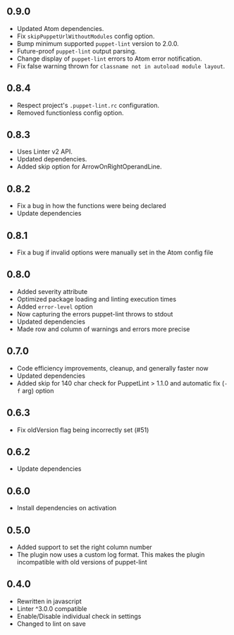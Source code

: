 ## 0.9.0
- Updated Atom dependencies.
- Fix `skipPuppetUrlWithoutModules` config option.
- Bump minimum supported `puppet-lint` version to 2.0.0.
- Future-proof `puppet-lint` output parsing.
- Change display of `puppet-lint` errors to Atom error notification.
- Fix false warning thrown for `classname not in autoload module layout`.

## 0.8.4
- Respect project's `.puppet-lint.rc` configuration.
- Removed functionless config option.

## 0.8.3
- Uses Linter v2 API.
- Updated dependencies.
- Added skip option for ArrowOnRightOperandLine.

## 0.8.2
- Fix a bug in how the functions were being declared
- Update dependencies

## 0.8.1
* Fix a bug if invalid options were manually set in the Atom config file

## 0.8.0
* Added severity attribute
* Optimized package loading and linting execution times
* Added `error-level` option
* Now capturing the errors puppet-lint throws to stdout
* Updated dependencies
* Made row and column of warnings and errors more precise

## 0.7.0
* Code efficiency improvements, cleanup, and generally faster now
* Updated dependencies
* Added skip for 140 char check for PuppetLint > 1.1.0 and automatic fix (`-f` arg) option

## 0.6.3
* Fix oldVersion flag being incorrectly set (#51)

## 0.6.2
* Update dependencies

## 0.6.0
* Install dependencies on activation

## 0.5.0
* Added support to set the right column number
* The plugin now uses a custom log format. This makes the plugin incompatible with old versions of puppet-lint

## 0.4.0
* Rewritten in javascript
* Linter ^3.0.0 compatible
* Enable/Disable individual check in settings
* Changed to lint on save
